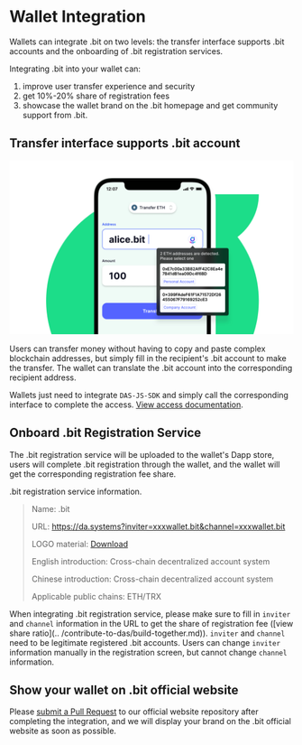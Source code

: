 # Wallet Integration

Wallets can integrate .bit on two levels: the transfer interface supports .bit accounts and the onboarding of .bit registration services.

Integrating .bit into your wallet can:

1. improve user transfer experience and security
2. get 10%-20% share of registration fees
3. showcase the wallet brand on the .bit homepage and get community support from .bit.



## Transfer interface supports .bit account

<img src="./image-20210718113458550.png" alt=".bit in Wallet" style="zoom:50%;" />



Users can transfer money without having to copy and paste complex blockchain addresses, but simply fill in the recipient's .bit account to make the transfer. The wallet can translate the .bit account into the corresponding recipient address.

Wallets just need to integrate `DAS-JS-SDK` and simply call the corresponding interface to complete the access. [View access documentation](https://github.com/DeAccountSystems/das-sdk-js).



## Onboard .bit Registration Service

The .bit registration service will be uploaded to the wallet's Dapp store, users will complete .bit registration through the wallet, and the wallet will get the corresponding registration fee share.

.bit registration service information.

> Name: .bit
>
> URL: https://da.systems?inviter=xxxwallet.bit&channel=xxxwallet.bit
>
> LOGO material: [Download](https://projects.invisionapp.com/boards/QS42CVJRP25/#/6828463/200529574)
>
> English introduction: Cross-chain decentralized account system
>
> Chinese introduction: Cross-chain decentralized account system
>
> Applicable public chains: ETH/TRX

When integrating .bit registration service, please make sure to fill in `inviter` and `channel` information in the URL to get the share of registration fee ([view share ratio](.. /contribute-to-das/build-together.md)). `inviter` and `channel` need to be legitimate registered .bit accounts. Users can change `inviter` information manually in the registration screen, but cannot change `channel` information.



## Show your wallet on .bit official website

Please [submit a Pull Request](https://github.com/DeAccountSystems/da.systems) to our official website repository after completing the integration, and we will display your brand on the .bit official website as soon as possible.
